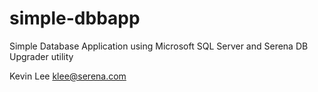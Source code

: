 simple-dbbapp
=============

Simple Database Application using Microsoft SQL Server and Serena DB Upgrader utility

Kevin Lee
klee@serena.com